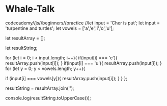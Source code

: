 # Whale-Talk
codecademy//js//beginners//practice
//let input = 'Cher is put';
let input = 'turpentine and turtles';
let vowels = ['a','e','i','o','u'];

let resultArray = [];

let resultString;

for (let i = 0; i < input.length; i++){
  if(input[i] === 'e'){
    resultArray.push(input[i]);
  }
   if(input[i] === 'u'){
    resultArray.push(input[i]);
  }
  for (let y = 0; y < vowels.length; y++){

if (input[i] === vowels[y]){
resultArray.push(input[i]);
}
}
};

resultString = resultArray.join('');

 console.log(resultString.toUpperCase());
